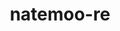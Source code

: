 ---
title: natemoo-re
github: https://github.com/natemoo-re
mode: dark
transition: 3s
archetype:
- Minimalistic
- Github Actions
---